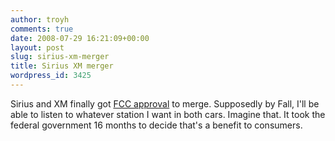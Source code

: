 ```yaml
---
author: troyh
comments: true
date: 2008-07-29 16:21:09+00:00
layout: post
slug: sirius-xm-merger
title: Sirius XM merger
wordpress_id: 3425
---
```


Sirius and XM finally got [FCC approval](http://www.portfolio.com/views/blogs/the-tech-observer/2008/07/29/no-more-static-sirius-and-xm-complete-merger) to merge. Supposedly by Fall, I'll be able to listen to whatever station I want in both cars. Imagine that. It took the federal government 16 months to decide that's a benefit to consumers.
